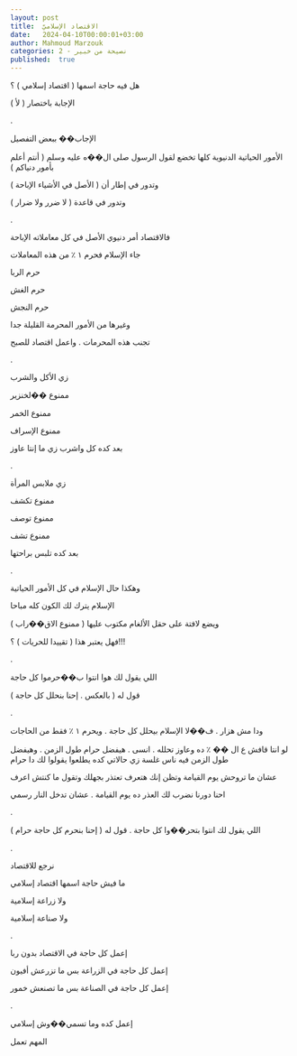 ```yaml
---
layout: post
title:  الاقتصاد الإسلاميّ
date:   2024-04-10T00:00:01+03:00
author: Mahmoud Marzouk
categories: 2 - نصيحة من خبير
published:  true
---
```

هل فيه حاجة اسمها ( اقتصاد إسلامي ) ؟

الإجابة باختصار ( لأ )

.

الإجاب�� ببعض التفصيل

الأمور الحياتية الدنيوية كلها تخضع لقول الرسول صلى ال��ه عليه وسلم (
أنتم أعلم بأمور دنياكم )

وتدور في إطار أن ( الأصل في الأشياء الإباحة )

وتدور في قاعدة ( لا ضرر ولا ضرار )

.

فالاقتصاد أمر دنيوي الأصل في كل معاملاته الإباحة

جاء الإسلام فحرم ١ ٪ من هذه المعاملات

حرم الربا

حرم الغش

حرم النجش

وغيرها من الأمور المحرمة القليلة جدا

تجنب هذه المحرمات . واعمل اقتصاد للصبح

.

زي الأكل والشرب

ممنوع ��لخنزير

ممنوع الخمر

ممنوع الإسراف

بعد كده كل واشرب زي ما إنتا عاوز

.

زي ملابس المرأة

ممنوع تكشف

ممنوع توصف

ممنوع تشف

بعد كده تلبس براحتها

.

وهكذا حال الإسلام في كل الأمور الحياتية

الإسلام يترك لك الكون كله مباحا

ويضع لافتة على حقل الألغام مكتوب عليها ( ممنوع الاق��راب )

فهل يعتبر هذا ( تقييدا للحريات ) ؟!!!

.

اللي يقول لك هوا انتوا ب��حرموا كل حاجة

قول له ( بالعكس . إحنا بنحلل كل حاجة )

.

ودا مش هزار . ف��لا الإسلام بيحلل كل حاجة . ويحرم ١ ٪ فقط من
الحاجات

لو انتا قافش ع ال �� ٪ ده وعاوز تحلله . انسى . هيفضل حرام طول الزمن .
وهيفضل طول الزمن فيه ناس غلسة زي حالاتي كده يطلعوا يقولوا لك دا
حرام

عشان ما تروحش يوم القيامة وتظن إنك هتعرف تعتذر بجهلك وتقول ما كنتش
اعرف

احنا دورنا نضرب لك العذر ده يوم القيامة . عشان تدخل النار
رسمي

.

اللي يقول لك انتوا بتحر��وا كل حاجة . قول له ( إحنا بنحرم كل حاجة
حرام )

.

نرجع للاقتصاد

ما فيش حاجة اسمها اقتصاد إسلامي

ولا زراعة إسلامية

ولا صناعة إسلامية

.

إعمل كل حاجة في الاقتصاد بدون ربا

إعمل كل حاجة في الزراعة بس ما تزرعش أفيون

إعمل كل حاجة في الصناعة بس ما تصنعش خمور

.

إعمل كده وما تسمي��وش إسلامي

المهم تعمل
